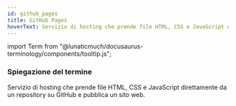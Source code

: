 ```yaml
---
id: github_pages
title: GitHub Pages
hoverText: Servizio di hosting che prende file HTML, CSS e JavaScript direttamente da un repository su GitHub e pubblica un sito web.
---
```


<!-- ::: {.no-export} -->

import Term from "@lunaticmuch/docusaurus-terminology/components/tooltip.js";

<!-- ::: -->

### Spiegazione del termine

Servizio di hosting che prende file HTML, CSS e JavaScript direttamente da un <Term popup="Archivio digitale in cui il codice sorgente e altri file di progetto vengono conservati e gestiti." reference="/docs/RTB/Termini/Repository">repository</Term> su <Term popup="Piattaforma per il controllo di versione e la collaborazione che consente di archiviare codice, tracciare modifiche e collaborare su progetti software." reference="/docs/RTB/Termini/GitHub">GitHub</Term> e pubblica un sito web.